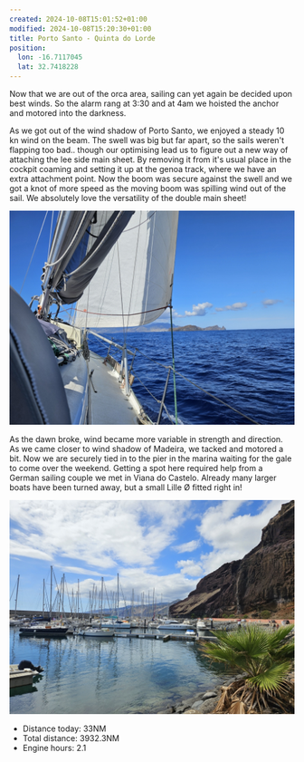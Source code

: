 ```yaml
---
created: 2024-10-08T15:01:52+01:00
modified: 2024-10-08T15:20:30+01:00
title: Porto Santo - Quinta do Lorde
position:
  lon: -16.7117045
  lat: 32.7418228
---
```


Now that we are out of the orca area, sailing can yet again be decided upon best winds. So the alarm rang at 3:30 and at 4am we hoisted the anchor and motored into the darkness. 

As we got out of the wind shadow of Porto Santo, we enjoyed a steady 10 kn wind on the beam. The swell was big but far apart, so the sails weren't flapping too bad.. though our optimising lead us to figure out a new way of attaching the lee side main sheet. By removing it from it's usual place in the cockpit coaming and setting it up at the genoa track, where we have an extra attachment point. Now the boom was secure against the swell and we got a knot of more speed as the moving boom was spilling wind out of the sail. We absolutely love the versatility of the double main sheet!

![Image](../2024/fccdd403cf3bdf7678f79487e0753610.jpg) 

As the dawn broke, wind became more variable in strength and direction. As we came closer to wind shadow of Madeira, we tacked and motored a bit. Now we are securely tied in to the pier in the marina waiting for the gale to come over the weekend. Getting a spot here required help from a German sailing couple we met in Viana do Castelo. Already many larger boats have been turned away, but a small Lille Ø fitted right in!

![Image](../2024/17c3a5e08d4976e41036f809af236ae5.jpg) 

* Distance today: 33NM
* Total distance: 3932.3NM
* Engine hours: 2.1
